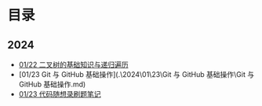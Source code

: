 # 目录

## 2024

- [01/22 二叉树的基础知识与递归遍历](./2024/01/22/二叉树的基础知识与递归遍历.md)
- [01/23 Git 与 GitHub 基础操作](.\2024\01\23\Git 与 GitHub 基础操作\Git 与 GitHub 基础操作.md)
- [01/23 代码随想录刷题笔记](.\2024\01\23\代码随想录刷题笔记\代码随想录刷题笔记.md)

